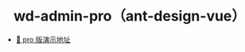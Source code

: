 <div align="center">
<h1> wd-admin-pro（ant-design-vue） </h1>
</div>

- [🚀 pro 版演示地址](http://121.36.16.172:9000/ahtvWeb)
